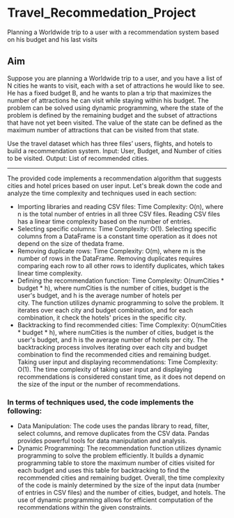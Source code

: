 # Travel_Recommedation_Project
Planning a Worldwide trip to a user with a recommendation system based on his budget and his last visits 


## Aim
Suppose you are planning a Worldwide trip to a user, and you have a list of N cities
he wants to visit, each with a set of attractions he would like to see. He has a fixed
budget B, and he wants to plan a trip that maximizes the number of attractions he
can visit while staying within his budget.
The problem can be solved using dynamic programming, where the state of the
problem is defined by the remaining budget and the subset of attractions that have
not yet been visited. The value of the state can be defined as the maximum number
of attractions that can be visited from that state.

Use the travel dataset which has three files’ users, flights, and hotels to build a
recommendation system.
Input: User, Budget, and Number of cities to be visited.
Output: List of recommended cities.

------------------------------------------------------------------

The provided code implements a recommendation algorithm that suggests cities and hotel prices based on user input. Let's break down the code and analyze the time complexity and techniques used in each section:
* Importing libraries and reading CSV files:
Time Complexity: O(n), where n is the total number of entries in all three CSV files. Reading CSV files has a linear time complexity based on the number of entries.
* Selecting specific columns:
Time Complexity: O(1). Selecting specific columns from a DataFrame is a constant time operation as it does not depend on the size of thedata frame.
* Removing duplicate rows:
Time Complexity: O(m), where m is the number of rows in the DataFrame. Removing duplicates requires comparing each row to all other rows to identify duplicates, which takes linear time complexity.
* Defining the recommendation function:
Time Complexity: O(numCities * budget * h), where numCities is the number of cities, budget is the user's budget, and h is the average number of hotels per   
city. The function utilizes dynamic programming to solve the problem. It iterates over each city and budget combination, and for each combination, it check the hotels' prices in the specific city.
* Backtracking to find recommended cities:
Time Complexity: O(numCities * budget * h), where numCities is the number of cities, budget is the user's budget, and h is the average number of hotels per city. The backtracking process involves iterating over each city and budget combination to find the recommended cities and remaining budget.
Taking user input and displaying recommendations:
Time Complexity: O(1). The time complexity of taking user input and displaying recommendations is considered constant time, as it does not depend on the size of the input or the number of recommendations.

### In terms of techniques used, the code implements the following:
* Data Manipulation: The code uses the pandas library to read, filter, select columns, and remove duplicates from the CSV data. Pandas provides powerful tools for data manipulation and analysis.
* Dynamic Programming: The recommendation function utilizes dynamic programming to solve the problem efficiently. It builds a dynamic programming table to store the maximum number of cities visited for each budget and uses this table for backtracking to find the recommended cities and remaining budget.
Overall, the time complexity of the code is mainly determined by the size of the input data (number of entries in CSV files) and the number of cities, budget, and hotels. The use of dynamic programming allows for efficient computation of the recommendations within the given constraints.
